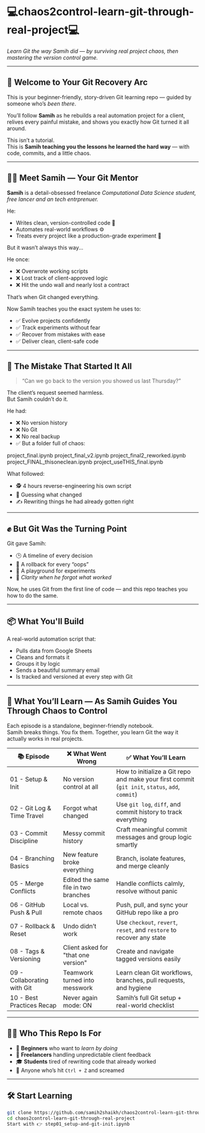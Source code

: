 # 💻chaos2control-learn-git-through-real-project💻
  
*Learn Git the way Samih did — by surviving real project chaos, then mastering the version control game.*

---

## 👋 Welcome to Your Git Recovery Arc

This is your beginner-friendly, story-driven Git learning repo — guided by someone who’s *been there*.

You’ll follow **Samih** as he rebuilds a real automation project for a client, relives every painful mistake, and shows you exactly how Git turned it all around.

This isn’t a tutorial.  
This is **Samih teaching you the lessons he learned the hard way** — with code, commits, and a little chaos.

---

## 👨‍💻 Meet Samih — Your Git Mentor

**Samih** is a detail-obsessed freelance *Computational Data Science student,  free lancer and an tech entrprenuer.*

He:
- Writes clean, version-controlled code 🧼  
- Automates real-world workflows ⚙️  
- Treats every project like a production-grade experiment 🧪

But it wasn’t always this way...

He once:
- ❌ Overwrote working scripts  
- ❌ Lost track of client-approved logic  
- ❌ Hit the undo wall and nearly lost a contract

That’s when Git changed everything.

Now Samih teaches you the exact system he uses to:
- ✅ Evolve projects confidently  
- ✅ Track experiments without fear  
- ✅ Recover from mistakes with ease  
- ✅ Deliver clean, client-safe code
---

## 🧠 The Mistake That Started It All

> “Can we go back to the version you showed us last Thursday?”

The client’s request seemed harmless.  
But Samih couldn’t do it.

He had:
- ❌ No version history  
- ❌ No Git  
- ❌ No real backup  
- ✅ But a folder full of chaos:

project_final.ipynb
project_final_v2.ipynb
project_final2_reworked.ipynb
project_FINAL_thisoneclean.ipynb
project_useTHIS_final.ipynb

What followed:
- 🕵️ 4 hours reverse-engineering his own script  
- 🔁 Guessing what changed  
- ✍️ Rewriting things he had already gotten right
---

## ✊ But Git Was the Turning Point

Git gave Samih:
- 🕒 A timeline of every decision  
- 🧯 A rollback for every “oops”  
- 🧪 A playground for experiments  
- 🧠 *Clarity when he forgot what worked*


Now, he uses Git from the first line of code — and this repo teaches you how to do the same.

---

## 📦 What You'll Build

A real-world automation script that:
- Pulls data from Google Sheets  
- Cleans and formats it  
- Groups it by logic  
- Sends a beautiful summary email  
- Is tracked and versioned at every step with Git

---
## 🧠 What You’ll Learn — As Samih Guides You Through Chaos to Control

Each episode is a standalone, beginner-friendly notebook.  
Samih breaks things. You fix them. Together, you learn Git the way it actually works in real projects.

| 📚 Episode | ❌ What Went Wrong | ✅ What You’ll Learn |
|-----------|------------------|----------------------|
| 01 - Setup & Init | No version control at all | How to initialize a Git repo and make your first commit (`git init`, `status`, `add`, `commit`) |
| 02 - Git Log & Time Travel | Forgot what changed | Use `git log`, `diff`, and commit history to track everything |
| 03 - Commit Discipline | Messy commit history | Craft meaningful commit messages and group logic smartly |
| 04 - Branching Basics | New feature broke everything | Branch, isolate features, and merge cleanly |
| 05 - Merge Conflicts | Edited the same file in two branches | Handle conflicts calmly, resolve without panic |
| 06 - GitHub Push & Pull | Local vs. remote chaos | Push, pull, and sync your GitHub repo like a pro |
| 07 - Rollback & Reset | Undo didn’t work | Use `checkout`, `revert`, `reset`, and `restore` to recover any state |
| 08 - Tags & Versioning | Client asked for "that one version" | Create and navigate tagged versions easily |
| 09 - Collaborating with Git | Teamwork turned into messwork | Learn clean Git workflows, branches, pull requests, and hygiene |
| 10 - Best Practices Recap | Never again mode: ON | Samih’s full Git setup + real-world checklist


---

## 👨‍🎓 Who This Repo Is For

- 👶 **Beginners** who want to *learn by doing*  
- 💼 **Freelancers** handling unpredictable client feedback  
- 🎓 **Students** tired of rewriting code that already worked  
- 🧠 Anyone who’s hit `Ctrl + Z` and screamed
---

## 🛠 Start Learning

```bash
git clone https://github.com/samih2shaikh/chaos2control-learn-git-through-real-project.git
cd chaos2control-learn-git-through-real-project
Start with 👉 step01_setup-and-git-init.ipynb
